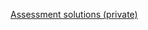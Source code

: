 [Assessment solutions (private)](https://github.com/ScriptEdcurriculum/solutions/tree/master/units/5-javascript/lessons/1-variable/assessments)
